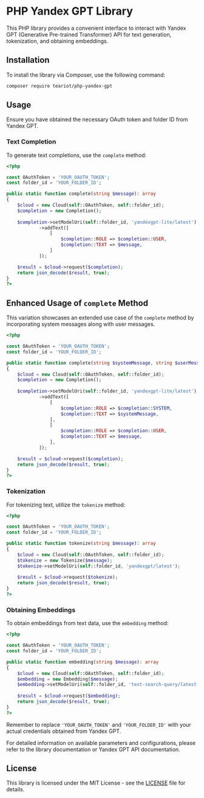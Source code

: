# PHP Yandex GPT Library

This PHP library provides a convenient interface to interact with Yandex GPT (Generative Pre-trained Transformer) API for text generation, tokenization, and obtaining embeddings.

## Installation

To install the library via Composer, use the following command:

```bash
composer require teariot/php-yandex-gpt
```

## Usage

Ensure you have obtained the necessary OAuth token and folder ID from Yandex GPT.

### Text Completion

To generate text completions, use the `complete` method:

```php
<?php

const OAuthToken = 'YOUR_OAUTH_TOKEN';
const folder_id = 'YOUR_FOLDER_ID';

public static function complete(string $message): array
{
    $cloud = new Cloud(self::OAuthToken, self::folder_id);
    $completion = new Completion();
    
    $completion->setModelUri(self::folder_id, 'yandexgpt-lite/latest')
            ->addText([
                [
                    $completion::ROLE => $completion::USER,
                    $completion::TEXT => $message,
                ]
            ]);

    $result = $cloud->request($completion);
    return json_decode($result, true);
}
?>
```

## Enhanced Usage of `complete` Method

This variation showcases an extended use case of the `complete` method by incorporating system messages along with user messages.

```php
<?php

const OAuthToken = 'YOUR_OAUTH_TOKEN';
const folder_id = 'YOUR_FOLDER_ID';

public static function complete(string $systemMessage, string $userMessage): array
{
    $cloud = new Cloud(self::OAuthToken, self::folder_id);
    $completion = new Completion();
    
    $completion->setModelUri(self::folder_id, 'yandexgpt-lite/latest')
            ->addText([
                [
                    $completion::ROLE => $completion::SYSTEM,
                    $completion::TEXT => $systemMessage,
                ],
                [
                    $completion::ROLE => $completion::USER,
                    $completion::TEXT => $message,
                ],
            ]);

    $result = $cloud->request($completion);
    return json_decode($result, true);
}
?>
```

### Tokenization

For tokenizing text, utilize the `tokenize` method:

```php
<?php

const OAuthToken = 'YOUR_OAUTH_TOKEN';
const folder_id = 'YOUR_FOLDER_ID';

public static function tokenize(string $message): array
{
    $cloud = new Cloud(self::OAuthToken, self::folder_id);
    $tokenize = new Tokenize($message);
    $tokenize->setModelUri(self::folder_id, 'yandexgpt/latest');
    
    $result = $cloud->request($tokenize);
    return json_decode($result, true);
}
?>
```

### Obtaining Embeddings

To obtain embeddings from text data, use the `embedding` method:

```php
<?php

const OAuthToken = 'YOUR_OAUTH_TOKEN';
const folder_id = 'YOUR_FOLDER_ID';

public static function embedding(string $message): array
{
    $cloud = new Cloud(self::OAuthToken, self::folder_id);
    $embedding = new Embedding($message);
    $embedding->setModelUri(self::folder_id, 'text-search-query/latest');
    
    $result = $cloud->request($embedding);
    return json_decode($result, true);
}
?>
```

Remember to replace `'YOUR_OAUTH_TOKEN'` and `'YOUR_FOLDER_ID'` with your actual credentials obtained from Yandex GPT.

For detailed information on available parameters and configurations, please refer to the library documentation or Yandex GPT API documentation.

## License

This library is licensed under the MIT License - see the [LICENSE](LICENSE) file for details.
